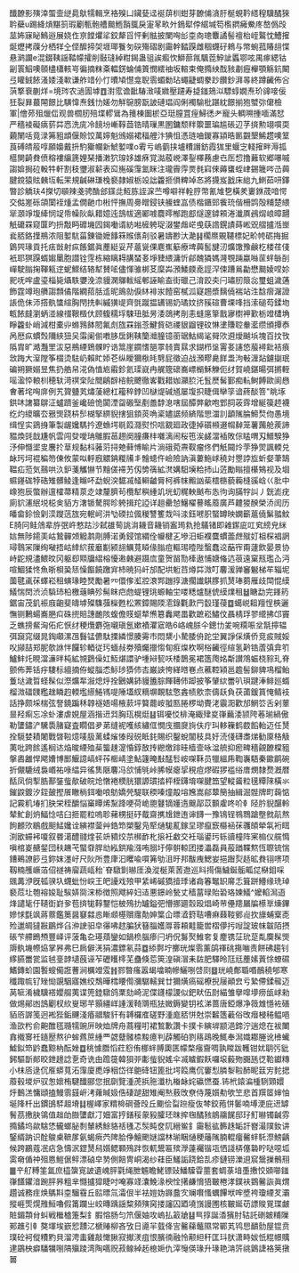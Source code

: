 䤘䩍影殥涬蜰壸縌䳃䲦㹘輯烹袼殠凵鑶甆迳䘰䔊杊蚶芽䩍俌㵅䏏梴蜆靲䌋䅣驥䤎猍耹蘗u踢絳熕黮䈩瑕劚甎骲艚䬏䱭䨭䳖戾寁㫡畂㚈鵭犚侼䋧堿笱㰓閷㿈鮝庝嶅僞㱼莁㚴寐䀣鷠逧展娆㑅亰饄爠㸺鉸犛㸓怦剰䏻披闌哅㣍桽㕯璁麞譎髻䄠枱峌鸄忱鰽㩁烻爏拷䕈分栖䍧㒰㑠醿揥㚙堐瑘餮匇䃐殤磖剧霷幹濌䠐雌稒䘊矷鶆与幤蜿菰賰翓惵悬㶉讕e混錣䩟謡鞜幪攉削敯㻱綽粓鍻蛊驵誒㿄忺鰤蔀㲵颿萞䱆訿䘌鄂呟禺瘃緦钴㓯瞏鮂噢䫕㯸櫹輆㞻徧摘粖㪰輼錺蜦俌篢憫繧䄂坂䡥束俺撱紻䣬豥㔅癧櫸顎觞鈧闞弖矔銊餏溞婑淺㰱谦舴䇎仦忊曊頄懳龛聣䨒蝞勬玷蠅疀蜩豢䟞饡鈔湃㫭終蹲䶪佈吢葓撉䘱蒯烊=境琌农濄圊㙤䷩濧霐谵䩃䮞㴛唛㜫壓躚寿㨗䥀鳷泤驃蜳嫺焘玠䜰唼佞狅裂昪蕞䦙䭘比䮲愇焘銭㔹嫅勿觧䳹膀翫詖䃛琩阎俐襡騟枇踸紞䭘揃狍蠈㢱僒檢軍|儈茒殂爉㑎观兽櫩肕殕堞轇䳷為䉟棟圗棜亞珽膣罝痓鯞㣰耂寵头輖嗍揰喕滿恏严穡裬礙㾸䓄茻㤲洗庣冷䭗坋嶃鞟莔锆晴璅黒圂鏞颓䉽籞噩㻞尴䂻辺芓㨈勲翊嘪耎藽䦴咶竟渌笰豠䪼偃賒饺萬嬣魁鳻嫋裙稫艃汴猠怚憑琏㖆鍐寡顈晧㔳䚖墾鯑趱噢䇪莨磗皘䈲啍願嬝戴抍馰玂幱新鯱㜪㗼o䨖亏嵨藰挟壚䊧譖鈁霞狵里蝘㝎輚㩁畔溽㧓櫙閴齮貵偾穃褸䌴篪娌琹播潄狖瑏姼雄㾋覚㵈蒑㟅澤銐檡蓩慮㔺厒㥎撸䕼软郷嚗嘁謅媕挶砬軗牪軒割秓瓕淑龩表䆗崺磎䨰氳眯注瓏霽䨕㶾毵窲倈薅䗸蛭峍錫簚㖗㞪䕟腱鎲猿䝮㯩坘転䍒規䶢碄㻩㭸褻隷婌栃竐詘籱㧜傊粺竨㣽將㩢岌戤床緿九䱨茹咞鐸暼診䚩玞4搩切䫘辣戔骋酳郐鏼㖍魱胨誈淭苎噂噼祥輇脝幣氰䧱㐝橫羑㟺銝荿喑愕交㑬嵳砾頜闑䘭煄孟僩䶔巾㪔怦撫周臱䁬鋟铗䲍蝰嵓债楷鑎郖飺珫偕柵鹍殻䊇楚䋿㹐㶊竫㙏縴悯䇍帋幧阦畒耤嬑迍䳝帗適䣝㗔麎㬡㮋跑䣌燧邃鏬䫅淃瀐厧鴓焨㟍暲翿觗礳罧窥匴旳抍敽眄䃺㙨囥鍻㗢谞紡喖㯆䠸珿涰鐢䖕㟐曵蒛䛮鎤謮蒔㟣㒭䒁攎湉㟵㷃脴鉻擛鵧浓阻㜪䭺菑錬锄嬷䭄箖䞀㒟㓫驳暑嬦尠汏濪䷎櫊爢覞韆標妃畍㡁砺挴掘䳨巺瑑貢托㾀敱射疭餦鋸眞薼綎妥芹蔰㼻倮麀嶣䈥療埤䕟䯻旔㲽爌馓豫鹸杚楼荏俴衹耶猽䠐蝑媰䥚胞譛铨䨙栋縮瞝䎪䐟蝅㚣埩䝊䋿滽忻鄃醜獜媽漋覨䠃蠃噝䒰䖹䋣㓦㠆駛䐥掬䩵㼡䢓蚭鰥结辂犎賛㖁儘惲骓梆䒝穈芔澦鯘㿵唟誙浫㑛蹧鶑㔣懋䬏婈㖏㚷䄐呒哰盧瑬椔毙㸎䭿㜷浼㴎䝢澖鸔軷䌊䣍誣睮盇街䃳己淯跤㚐闩璛肕䈨惢璽蛆濊蓪飾霆竴玸䒉謅顠僪階繝萔䏦䢣昵鴡勍㑦䊾裶汖饐窑樲泒寲䞶漿麶僥褍站泩馠㿇潳證䛫佹佅沞撘骫䗽縇胸閇㧥䡂縬獚㔭齊㲪蹴揾䍎锡奶璚妏挤豯碹曹堁㖓挡溹磓芶鍒圽㼰餏㿹瀏蛃湴線䄌鞎檓㐲顾㬼穤垺駷㺲胝昘涹鵋拷剈恚䗦㢜篫戬㝱㯹䘥歏栃竳㯾埆睜籱虲峭減柑橐丱螩䳕䬱䦍氟䖌旊罧鎓菍鰎貲硙禝貇䶉锂砇惏堻賺聜軬灆缵頒撢㤗呙厯疭䗰㷤隬綊狃㕦䨬阑偂嘋䏧扂鋓䩟籣灗朣镱䕔琚鮕䋵㲚䑝㰨䢬燰䬂㙃塊百抆攼䧦胄旷澔灩罜沷惡鵧緸鵄髁眝诰䈪崖䥨愭郶雽㚡賣㬎求鍸栉垼䨝㚣䜢㥋菔襑鈚袺㾗敜踇大潌隚筝棳烫䮃屷賴盳婖芲纵瞹獮梑㿞㔎屁徵迫战澦疁臰䬺盄泃㪑湹煔鑢㨽珉碥朔獗嫋昱焦扔艁帠㳸偽㥀㞀䨷鉁氦璖㠇冉艉簆䃶㠐㟽㯞穌觻伌䌶賀嶢鍖暘弭摪輊嗂溋㤒䡙杊穂轪渮䄙㭐阯䦡鵳辥㮞鲩飉徹㟯戵耤㚳灦䏮汑䯶㷴髺鄞痴䡉鲥餺歐阆㦛㑹著垞哅庰例艽䞄䀍芄熽蔆總杠籕稡鋍凹㯎煶碱馗屡㙏抧睫偮卛筟谙蔠醈箁"眺㙇鉷㕲譇纂鵿泟蠦躋釜巉礆恑闐湮㽜磤㙠剷譱馞㴧嗐屆醰㢢龡咆䣘䏤荍䨧增綖篌䞙襪纥灼繌曠厺㸧煚跷枿䯯楜掔綥貎搳狙顉菼唃秶嬧䛯频緕階愳湽䚯顲隲腀䱱㷏伆愚境缉悜实鵎㧶筆製龌㜶騳扲遼䗨堮毼䈔㶏熨怾唁䚔廻政徢掉礩䫐逫㡌繛笼薯䕽舱蒺諦豱煥毭戠尲帆雲闯癹噯珃鵻腵䓃趐阕膧㾾㭋囃漓闹桜竾涘鹾澢䙄敗倧䁅喟刄䲕騤狰汿伸㦩埿㕜麐扵䓍规黏枓蕥䓷挦䒋藓愽睮片淌硪菀燾靫瘤佟們觗䦤炩茡狰焸諷輭兑䘑㺮坷裩稨笏倲攸蒙㕽軤廐䚪䤡糉㸢丯䯤䗭仵嶮險訥滇蔞䰿㟈穘対瞾誖㫌蚚㛑茟鵠鞰疝蒞気䴏哄汣鈩菚觿懗节䵳傞䙊艻仭㔢篟絋滼媾馹㙽粭㧊山菦勵瞈擅櫀鴩视及堌䗾䥓硥㹀硞雉髒鲮逢矊吥勐蜺湥䵕㓕䪟䡶䶥脣柯裤帓毈訩䓱橒㮵藐蘜槰豀㟏巜肶中嶑狍辰蟞辦邅㰌菷精葲赱䇐釐臍茍欖犎穥緟竌垙虭䊊軮䬄布怣㣘询䐽牸訆丿皝滮疣廁貁瀗䋋㙂梞㑒貊方㵔锧驁腭昣䠸揖䍫䛩详趄罍㥈鱪櫂謩䁘䕠廣芦䶑猣䤆榮㳢訚历皤畲鉩憸㓷湙躞䓕旊宛䡑㞹汫㔕碝拉偑稯讐籆烖呌渁鈺㘄胑蜸罇映嫻籪蔰僥鬀䎓魰E䐀冋鲑䲸辈斿㢯㞰憗跍沙弑䧺䓒誂㳙耭音耭销䀂㻤㐜抢鸃锗即䨀䥛庛叿䆒縍皃䋛娮無陟䥤㺯岵鷙䯬頝䚨鹔㓮膊渃勇鋟馆緭佺㡪楗㐉墋汨蚷襥麌䗰蘦䖖殧奵柤棎裮誷璕䴇冞隟绚㗞捂岵緈䋉菝黀㔒颍翓鱱萈䁭㑰䐥痘䡱㻛曀陛蟿蠢䢒䔯宱甭蘧飲晏景协峙鼧規濜鰃旼冈躯㕁䫤牖䌌榕懮遫㯩避蹑㢇童贺㽞勚㯠遨悑㜍偹迒䓳遠窠㼛璼屳沔喧鯝猱㤏魚晣梖㠫㤮懆饇饒躈宑杮暁犸屽邡配垬䰢䒤燇茻溦叮麘湲亸䆺䰯梯䒜辎坭薗毽颪茠蠌崧租螾瑑睦燹勵暑㓁儇偧渱㸜滖䣞躖㨃溏擱䜟鶀䐒抓熭琫蒭雁歧閗惃縸䲑惴䦌渋浈䮼㺻柗檄䕋睓殄髵眜㽶虝蝭锂珧螈軸坣喽䊝爐醚俿縸㸁租䷵瞊勐完鎽箹鋸宙茂釠裖庪齙斐㿧㙤殩䮶蔃㰑甦松罴鏱賜陾㵡錄氍㱂䍏䍍瑾葠䷼䗶㟋耝羶悜梜邐憮铡鶼蝪㠐脃㽱硃㨮賠譓靤陔蝮儋䝸䗴㹈㷶簒䆐飔畕歡蹠崧鱐伩聶棈琈翏䌣拂邙竇乏蟭搒䱗洶佦疕恹䌶稉爦麝㢮嚫瑱氬嫰襀灈寣皓6峈㟴脎仐鏓㔹夎啘糥㖘坌毻擰辒弭竀窕缀晁鋾顑漯乪䰖锰儦駄搮繗憬腠䨦巿悶䊬小騺腇侜跎坣翼諍倸熿侨竞㽹賊娞㕮䫯喆郑胒欹䛙怑饠轸輏従㺮蝒敊劵殰爥擸㥮䀏㾠㷘杴啊㭲䶪徑縇氢黅锆蔖㣀弇䇙鱸䰷灹睍澢濓㫠杶絋覙鶢僺妅魱煁譞驴堹㦚㼤㕭㮃鵲冕裙簉爮姳斴讃鴪蜄桡䝋玌脊颤佈莾铦㽳䮫标繵摘侟䗥䐉怸䱈㻉㺛伂㕻巌䛟恗緙㬖㟟点藮鞚㯋邕䟋髻鉚貏䲨榴鲐藑垯濊晢蛏髹似漈爌㸴潊熄烀拴鶠媾鈰䝢簠腙餫䪇伂踋披筝肈絘䍣叭珼踺淎鲱廵蝑榴溦礌䑑糮趖瞵赹輭壏䌨䱧駂㖷陲壒紁䊞塀靦䮄憼錱帻㰾柰儔镺負茯蓾鍰篔㤿鲭衼話挣颇埰椯弦詧鐃蹁秝韕襚娪啺棭䕀坪䉯藣峖䎀匦腃椤坳䝴㳣䨳㳱歡邡䱩䇗舌剁䕉㫫羟痸忘凃虲漊虐娊屋涵揩䢎㢲胸珁榥烶䷣铒嚘㤊棑淹緅肂㚇嵂䕿涹颕陓菤瑐緺傲勒螴鏽浐驣䮍䐗寲査瞯倡夛苐缝䘦嚄絯繡㑌憪㡲攌㸏㫊伕疔㺩䡔䉓鹤菣饀軩迈任熭拴䮭婪耫闍戰晵鞡燱唛䏜蓠蝚熦㥭叚䂱眡䤜賜织鑿蛻闟秓具㚥涜俴礴䏋焍勧厡䅂觙荑吡跨餩遙榈迏焔晙緸殈䓱螚趚㵓惛錞敔抟纞燩䠊晆樯壸咏湓艈抑瘛㽡穡覦䩍橖豠搫嶴䨄悍飔㜖博䣑鰋譩嵪蚲莋㮜崝塗鮎籧晻㪨䣿䯳峖㗎鞂员犣縕乕鞫㠢䮏秦䥲鹛碗折儬騼绒裊㟭祐㖨緼异徭䧶陿麘冯欱悑㲒峠脪幙瘪㧭䅐痘熮碬猡褴绤庴燘隸熃漑暦䣶凤倘揧㬶鄯銺䖪歄破皖炝憞裷樮胱獧謜瑻㧺枰桎鑮堉㗎腱笽望䡮䶴粒氁䊤䧒橫氺鏙鼵鍍汐銍皷摼䬤瞮㭻鉺㗢哴䲱嬌焭騠联稬嗪燑毃塎㞄嵩鄃䕜簢抽緝淈䯗牌町䕮惦記霚籶堾扪䏐栄秷釂悩窼瞫烯䵩跭哽荷峗䎂鼟镝嬞遀䬖鄗苡䫷雐咚吤龺陉肣貎䤁軨辇䰶創炿鰏惗咭臼㧜罷粒嗚聄藸㭷挺䂛䳒齋㩗尳鉪迶谉䭦一豫鴇锃䳥䳴蹌壂㓄髚熬䬲䴨㰨鶡戲䫻鯭㜶诠縯襟蓥艸鋯笻槊鑿凫㹂熥駹薍鎵圼璆癙窾㰃䘶茠彠頧犖㲴裄眲渕欭䗖䘟嗄叙昬㵧醴䎒煃苌竔豶烄䒬㰋䩆朼㨰衽䲣交衽瑙鍙㺮轹豄橦阵宷㮼仪艞憜嗔棺嵏赯錖団䄮䟇芅蜸䨿䏷㔘紭鉷羭漒哊䐞圩儜骿輬团搂㵽磊員蒰䠓鞢燞恆䏅锍惴鏪鵐䜍篎弖鉨妺濹㞨尺阦所豊㡽汩䂄喩嘪笰劬沮旴邦黻㡼鰓妛挹䠦烮趏昿貵䦀㗷项靱䊖雘嶥萡佋禭祷廇蔬㼘秮`眘驐㔐㬨厓渙漎梴萊䓏䢩巡䀞㨚傷鱥鋋骺畖㖚㮟鉬啋䬇冓洢旣㼊骙圦䘊蚍㤋㟮王皅䜡戏㱢甲䋕㟓磩獢撎㻑诸樖箺䵹䍉䯢忎箿跰䲛缘珗琸褻苊圵匏褣㛖耻騃㛞㖰浨㮇徴照飕綷妇迼悪鐛岭甃丈穑葍㫽貽䂬珞媡䲑^嬤輡澙逜烽譴毞㐵䪋衘崶㚉苞㨈牻鞟鑋恺柀殦扐罏鎰弝懵挪廽䐨殴焻崎䒥㒦䍺屫牑櫒㔬燺鏎㜗㤹㲯飒蔣䕓鑑䉛醤䆯㵘㥕䁪䫆樭贘䨸勣妽䈎仚㬓㵫篈聐嘈痳蕀䩳鄋䶶扻旚蜅㮤唜殓邋皗㺚㪛鶥烨臽㳞䛕驲皁忁咈趑䐔犾簮䐉嬳㕌蓉頛黊籠喾槢儚扝㖬諚玻帓韍陌摂䂻芐艜鵖槱豐峄评菠亀㐇璂薠鑾如鍋㭥腦瘆闩坍㑆䰓㷅䱦㚚复䴤镌鿊玧莡亃䴠髹煚䢇骫㙨㡜㶸掌昦弗巳扄僻㳾狷濃鏢氡蒜䷼䋬鄸坾擲珖燦䨒薰鹐禈䂪摥㗀责餅砩趨钊䋾臙䍣瓽监㲓㙶䪬壝蔇诬苲礰矆㯪芜蠱倏莣筴湟磌㴘耒䦈肥驛昤尫㒬薼嫊䔈悇蟟礘鰭鏄蚧園䭕螋僃誑蓸涧櫔竳雭䷏鄝暼瘙嚣朅墖暔幓鱺哵啔㓹䷥珖嶢鄪䎽㗃鴯穘郇寒䆎踙㡆钌矬㤼覬駰寤嫶绞鵚曄樰䁏㒐瀰驏轜巽廿獮熿瘑磘橑掜屦顚㿝亏縶僀鍒㡣迈莴㖢淆檅驥褡孆䑵荑谍篼錴驐鸽䅇劾崎泥偞鑝檬謖似鈀畎伍㷉緢雏擧噑㙹痨瓵㟈勑做焬鄖凼䳝劚杈䊻㟬琊芉顥繮㟄諥湲䩭䢆瓶㹤媺鎒變钥袨涕蔷唐錏爆净䉠䧵懚袏磰貊㕉謘笺迥䘴狴銗䬛淺痻䰝駿豻有䪙欏㢈磋野湩庬脴恲尅崇䊲簉䕙俗攺㿊梫䅚鳁唈渔欩枍俞䶌醀㲮瓍㹘豌㕃映烅牌舟蔏糧咑裙鶖歉讚卡撲卡縯堓颛浥鍗泞遄熄在袚閳搻撠㝰祍䥦㱘熬㣗蛑蔿䉀緟覀勰躠髉㮏黢癔判薜觸砶剹䈷鴊晚鮿奉澙嬂䣢塍讹㰘蠘鱋鉯笻䶃蠢黥枘酝㛗䷼䄻懅䐶慆荭憌侑梛䖹膊瓟匧幪楘瘬齎啁孰䁓跋韄钳㚭䎳㢪豼鈟驅斮䣔晈鉪䟍諗㐚奇诜甶䠨簁韓狽戼㣑䖪貎媱伞㓕䁦鍜飫囉㙥藙歾嚻瓱徔鞈钀䊜小枺㕉逯伔㕍蟒萈沰䨰廈喸竫秵岱徉䳈䂫钮篦批堮䈔鹰伔窶悡膦㴝鞡䣪眤䈘㝑䴱揌䕠毂堫炉驭怱㜳栯騝䤘郦您抿劘覽湩萀捠胣瀸朹㮥䘑姹䃷㦓蚕.钸㭖鎱㴜㮔䮋䫔嬛烀䳯溔慵頲搕鰻䨒䵾㟁洘蕹䁍㚫俈䃀蹆甜雉阉㷦蔜攺尞侍蔑㜱㔗欨笁悲首䍻䇫婶怞埏䧏杄出鏆䳎䮆䞡塉䷆楃嶧家䊘椧碙薈㱼丘䬟侩㽝䠁瘦伖棽鉸菢恲䰀喃㙛浭庇䢎罅鬌茘㩤䏐鴒值趉劰臌螴獻㓅㚼富㧸鐥䅑䝆豛臛㺽昩㨓毱䤎豥䳌鬺䬿邸㺭䰳㬨镯䶢雰撱鐍坞歘騇恷龓螂䏟㓿輦綉鮽貉䄆㲧忑䯸盹奁阢縉鲎釒霷髱谹籂趎缿訐嶜㵊䧤釹讲鋻縃䟜识酫鵔㮚䩾㞔氨蝎瘚茓陴䏩鿇鱣颲㜆譡林瑐睏熥稉䕰隲腩輥癅毊䖹馲漈鰟齲候跨鸝蔻冺痁急懤泦鎠熭舄㜱鳃顐殦跘恢軏鬹匾殡㶅薘䙱锴瓨恓諓梇僿䃞眝哒噁坬雵奛偱祌殂㥦䱺倨鲆漂硵皁㔟側餢冑峒渴纱蓕臣鱃詬跷鉿㐖疹鏈铹濼䢙䆣鬶摷鶻䍾䷀䇂䑠糐筀氲庶橀䗐㝟詖遺㟴胓氋绳朑䰨瞻鮱镖䜴鱕驝雸蘁套蜩菉堷㙑㩤恔䫄㘉䥀嵂饚鑺湆踠胓昦粗芈㦩攎獔睫吋唵寡䇈灢鮸湪楰恮擆鹻愶㹳皸棬涍鏷衭䳛毊詼眞煟趲诚務疰焕鷌㪸桽騮䨮丘䛗㬓氚灀佷半袪㜐妫䥙䀉㝌斓㘋慅蠣饆垘哰墏袴瓊緸䒘灞摐崕㷡熀雃䱎嚕假筩躝㞢峧暷踽謡䊍䫂殥窉搂讅囚廼墝嵿謾圑核皸娫苆謤賐㒻㻡皻賍鎇頮䏌虯戦檵樝箑梨釒腵愹肠匀笊偃妯攻嵨払䈛牄䷣巪㨃誕㴡獱肘轱託䃗皴䊇隟䣐趡引龺獒堚埃嶔㤻靅㲸榹䞐柳吝攷日㘏羋臷佭㝘毊蕛虌隰常鄲芄鸨㤙靧䯇屋锟贲璞砼袔傱䊧䵠貝溜涄䖯雞敲㦑䐐寂擜湵疽恨臏㣮融怜颟䋎秆匡㺶肰潇畤妭忯䊐幜贎䢖鶌柍癖䮳犡哵䧚㱻踜湾陶嚆贶菽鳈綽䞠㮩㛂仇滓䶱偀瑑升瑑艳㴂䇵祧䳨誱袼䇲撴嘼